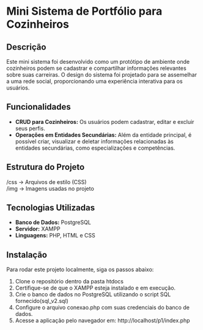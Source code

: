# Mini Sistema de Portfólio para Cozinheiros

## Descrição
Este mini sistema foi desenvolvido como um protótipo de ambiente onde cozinheiros podem se cadastrar e compartilhar informações relevantes sobre suas carreiras. O design do sistema foi projetado para se assemelhar a uma rede social, proporcionando uma experiência interativa para os usuários.

## Funcionalidades
- **CRUD para Cozinheiros:** Os usuários podem cadastrar, editar e excluir seus perfis.
- **Operações em Entidades Secundárias:** Além da entidade principal, é possível criar, visualizar e deletar informações relacionadas às entidades secundárias, como especializações e competências.

## Estrutura do Projeto
/css          -> Arquivos de estilo (CSS)  
/img          -> Imagens usadas no projeto  


## Tecnologias Utilizadas
- **Banco de Dados:** PostgreSQL
- **Servidor:** XAMPP
- **Linguagens:** PHP, HTML e CSS

## Instalação
Para rodar este projeto localmente, siga os passos abaixo:

1. Clone o repositório dentro da pasta htdocs
2. Certifique-se de que o XAMPP esteja instalado e em execução.
3. Crie o banco de dados no PostgreSQL utilizando o script SQL fornecido(sql_v2.sql)
4. Configure o arquivo conexao.php com suas credenciais do banco de dados.
5. Acesse a aplicação pelo navegador em: http://localhost/p1/index.php
